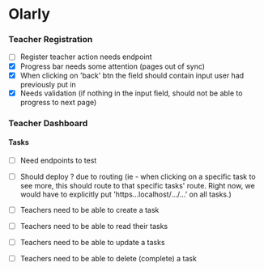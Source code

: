 # Olarly

### Teacher Registration

- [ ] Register teacher action needs endpoint
- [x] Progress bar needs some attention (pages out of sync)
- [x] When clicking on 'back' btn the field should contain input user had previously put in
- [x] Needs validation (if nothing in the input field, should not be able to progress to next page)

### Teacher Dashboard

#### Tasks

- [ ] Need endpoints to test
- [ ] Should deploy ? due to routing (ie - when clicking on a specific task to see more, this should route to that specific tasks' route. Right now, we would have to explicitly put 'https...localhost/.../...' on all tasks.)

- [ ] Teachers need to be able to create a task
- [ ] Teachers need to be able to read their tasks
- [ ] Teachers need to be able to update a tasks
- [ ] Teachers need to be able to delete (complete) a task
